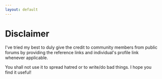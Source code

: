 ```yaml
---
layout: default
---
```


# Disclaimer

I've tried my best to duly give the credit to community members from public forums by providing the reference links and individual's profile link whenever applicable.

You shall not use it to spread hatred or to write/do bad things.
I hope you find it useful!
